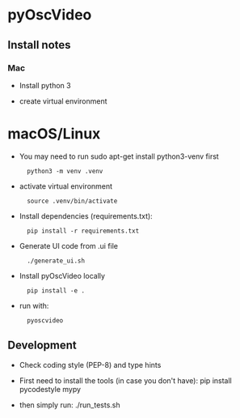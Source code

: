 # pyOscVideo

## Install notes

### Mac
* Install python 3

* create virtual environment

# macOS/Linux

* You may need to run sudo apt-get install python3-venv first

        python3 -m venv .venv

* activate virtual environment

        source .venv/bin/activate

* Install dependencies (requirements.txt): 

        pip install -r requirements.txt 

* Generate UI code from .ui file

        ./generate_ui.sh

* Install pyOscVideo locally

        pip install -e .
        
* run with:

        pyoscvideo


## Development

* Check coding style (PEP-8) and type hints

* First need to install the tools (in case you don't have):
        pip install pycodestyle mypy 

* then simply run:
        ./run_tests.sh 
